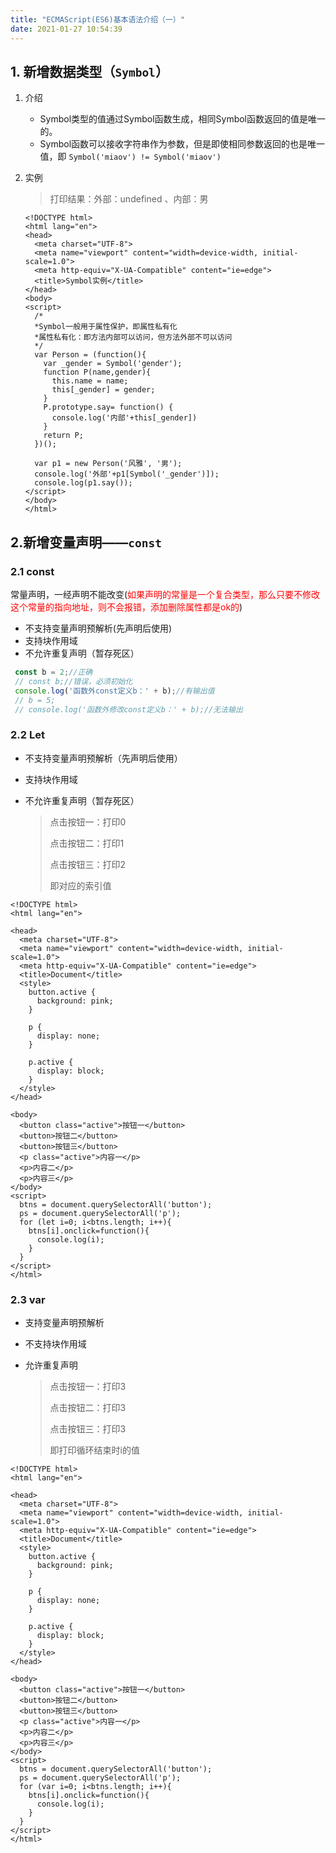 ```yaml
---
title: "ECMAScript(ES6)基本语法介绍（一）"
date: 2021-01-27 10:54:39
---
```


## 1. 新增数据类型（`Symbol`）

1. 介绍

   - Symbol类型的值通过Symbol函数生成，相同Symbol函数返回的值是唯一的。
   - Symbol函数可以接收字符串作为参数，但是即使相同参数返回的也是唯一值，即 `Symbol('miaov') != Symbol('miaov')`

2. 实例

   > 打印结果：外部：undefined 、内部：男

   ```
   <!DOCTYPE html>
   <html lang="en">
   <head>
     <meta charset="UTF-8">
     <meta name="viewport" content="width=device-width, initial-scale=1.0">
     <meta http-equiv="X-UA-Compatible" content="ie=edge">
     <title>Symbol实例</title>
   </head>
   <body>
   <script>
     /*
     *Symbol一般用于属性保护，即属性私有化
     *属性私有化：即方法内部可以访问，但方法外部不可以访问
     */
     var Person = (function(){
       var _gender = Symbol('gender');
       function P(name,gender){
         this.name = name;
         this[_gender] = gender;
       }
       P.prototype.say= function() {
         console.log('内部'+this[_gender])
       }
       return P;
     })();

     var p1 = new Person('风雅', '男');
     console.log('外部'+p1[Symbol('_gender')]);
     console.log(p1.say());
   </script>
   </body>
   </html>
   ```



## 2.新增变量声明——`const`

### 2.1 const

常量声明，一经声明不能改变(<span style="color:red;">如果声明的常量是一个复合类型，那么只要不修改这个常量的指向地址，则不会报错，添加删除属性都是ok的</span>)

- 不支持变量声明预解析(先声明后使用)
- 支持块作用域
- 不允许重复声明（暂存死区）

```javascript
 const b = 2;//正确
 // const b;//错误，必须初始化
 console.log('函数外const定义b：' + b);//有输出值
 // b = 5;
 // console.log('函数外修改const定义b：' + b);//无法输出
```



 ### 2.2 Let

- 不支持变量声明预解析（先声明后使用）

- 支持块作用域

- 不允许重复声明（暂存死区）

  > 点击按钮一：打印0
  >
  > 点击按钮二：打印1
  >
  > 点击按钮三：打印2
  >
  > 即对应的索引值

```
<!DOCTYPE html>
<html lang="en">

<head>
  <meta charset="UTF-8">
  <meta name="viewport" content="width=device-width, initial-scale=1.0">
  <meta http-equiv="X-UA-Compatible" content="ie=edge">
  <title>Document</title>
  <style>
    button.active {
      background: pink;
    }

    p {
      display: none;
    }

    p.active {
      display: block;
    }
  </style>
</head>

<body>
  <button class="active">按钮一</button>
  <button>按钮二</button>
  <button>按钮三</button>
  <p class="active">内容一</p>
  <p>内容二</p>
  <p>内容三</p>
</body>
<script>
  btns = document.querySelectorAll('button');
  ps = document.querySelectorAll('p');
  for (let i=0; i<btns.length; i++){
    btns[i].onclick=function(){
      console.log(i);
    }
  }
</script>
</html>
```



### 2.3 var

- 支持变量声明预解析

- 不支持块作用域

- 允许重复声明

  > 点击按钮一：打印3
  >
  > 点击按钮二：打印3
  >
  > 点击按钮三：打印3
  >
  > 即打印循环结束时i的值

```
<!DOCTYPE html>
<html lang="en">

<head>
  <meta charset="UTF-8">
  <meta name="viewport" content="width=device-width, initial-scale=1.0">
  <meta http-equiv="X-UA-Compatible" content="ie=edge">
  <title>Document</title>
  <style>
    button.active {
      background: pink;
    }

    p {
      display: none;
    }

    p.active {
      display: block;
    }
  </style>
</head>

<body>
  <button class="active">按钮一</button>
  <button>按钮二</button>
  <button>按钮三</button>
  <p class="active">内容一</p>
  <p>内容二</p>
  <p>内容三</p>
</body>
<script>
  btns = document.querySelectorAll('button');
  ps = document.querySelectorAll('p');
  for (var i=0; i<btns.length; i++){
    btns[i].onclick=function(){
      console.log(i);
    }
  }
</script>
</html>
```

